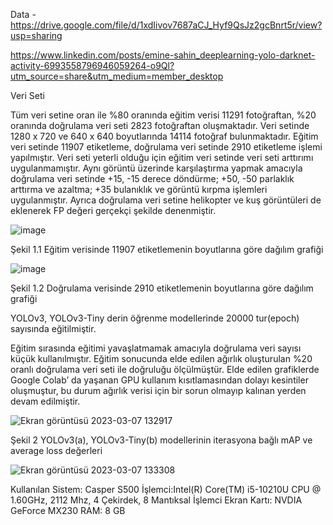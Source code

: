 Data - https://drive.google.com/file/d/1xdIivov7687aCJ_Hyf9QsJz2gcBnrt5r/view?usp=sharing

https://www.linkedin.com/posts/emine-sahin_deeplearning-yolo-darknet-activity-6993558796946059264-o9Ql?utm_source=share&utm_medium=member_desktop
 
 Veri Seti

Tüm veri setine oran ile %80 oranında eğitim verisi 11291 fotoğraftan, %20 oranında doğrulama veri seti 2823 fotoğraftan oluşmaktadır. Veri setinde 1280 x 720 ve 640 x 640 boyutlarında 14114 fotoğraf bulunmaktadır.  Eğitim veri setinde 11907 etiketleme, doğrulama veri setinde 2910 etiketleme işlemi yapılmıştır.
Veri seti yeterli olduğu için eğitim veri setinde veri seti arttırımı uygulanmamıştır. Aynı görüntü üzerinde karşılaştırma yapmak amacıyla doğrulama veri setinde +15, -15 derece döndürme; +50, -50 parlaklık arttırma ve azaltma; +35 bulanıklık ve görüntü kırpma işlemleri uygulanmıştır. Ayrıca doğrulama veri setine helikopter ve kuş görüntüleri de eklenerek FP değeri gerçekçi şekilde denenmiştir. 

![image](https://user-images.githubusercontent.com/114474881/223395646-7134a3e3-7aef-4af3-8f03-5cea576ff60b.png)

Şekil 1.1 Eğitim verisinde 11907 etiketlemenin boyutlarına göre dağılım grafiği

![image](https://user-images.githubusercontent.com/114474881/223395720-412940d3-a72d-4f6a-8cf4-bbf2f1643032.png)

Şekil 1.2 Doğrulama verisinde 2910 etiketlemenin boyutlarına göre dağılım grafiği

YOLOv3, YOLOv3-Tiny derin öğrenme modellerinde 20000 tur(epoch) sayısında eğitilmiştir.

Eğitim sırasında eğitimi yavaşlatmamak amacıyla doğrulama veri sayısı küçük kullanılmıştır. Eğitim sonucunda elde edilen ağırlık oluşturulan %20 oranlı doğrulama veri seti ile doğruluğu ölçülmüştür.
Elde edilen grafiklerde Google Colab’ da yaşanan GPU kullanım kısıtlamasından dolayı kesintiler oluşmuştur, bu durum ağırlık verisi için bir sorun olmayıp kalınan yerden devam edilmiştir.

![Ekran görüntüsü 2023-03-07 132917](https://user-images.githubusercontent.com/114474881/223396315-02882192-993b-45d6-bc07-a97d65adf3f3.jpg)

Şekil 2 YOLOv3(a), YOLOv3-Tiny(b) modellerinin iterasyona bağlı mAP ve average loss değerleri

![Ekran görüntüsü 2023-03-07 133308](https://user-images.githubusercontent.com/114474881/223397306-e08f6187-c102-4829-b009-ce99c136d315.jpg)

Kullanılan Sistem: 
Casper S500
İşlemci:Intel(R) Core(TM) i5-10210U CPU @ 1.60GHz, 2112 Mhz, 4 Çekirdek, 8 Mantıksal İşlemci
Ekran Kartı: NVDIA GeForce MX230
RAM: 8 GB
